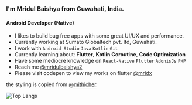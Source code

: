 
### I'm Mridul Baishya from Guwahati, India.

#### Android Developer (**Native**)
- I likes to build bug free apps with some great UI/UX and performance.
- Currently working at Sumato Globaltech pvt. ltd, Guwahati.
- I work with ```Android Studio``` ```Java``` ```Kotlin``` ```Git```
- Currently learning about: **Flutter**, **Kotlin Coroutine**, **Code Optimization**
- Have some mediocre knowledge on ```React-Native``` ```Flutter``` ```AdonisJs``` ```PHP``` 
- Reach me [@mridulbaishya2](https://twitter.com/mridulbaishya2)
- Please visit codepen to view my works on flutter [@mridx](https://codepen.io/mridx)


the styling is copied from [@mithicher](https://github.com/mithicher)


![Top Langs](https://github-readme-stats.vercel.app/api/top-langs/?username=MriDx&layout=compact)
<br>
